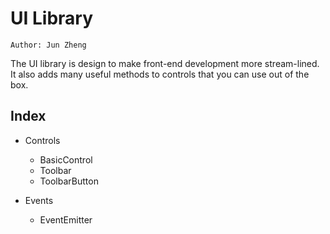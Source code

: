 # UI Library

```
Author: Jun Zheng
```

The UI library is design to make front-end development more stream-lined. It also adds many useful methods to controls that you can use out of the box.

## Index

* Controls
    * BasicControl
    * Toolbar
    * ToolbarButton

* Events
    * EventEmitter